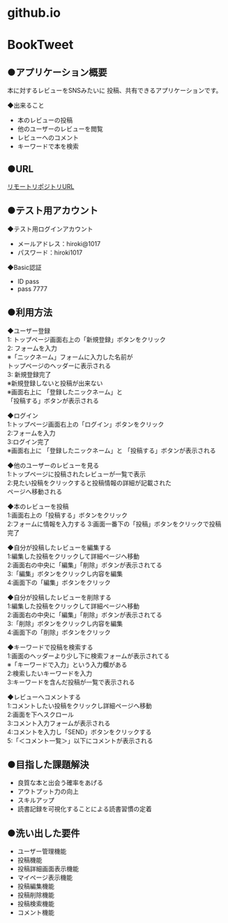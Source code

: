 # github.io

# BookTweet

## ●アプリケーション概要
本に対するレビューをSNSみたいに
投稿、共有できるアプリケーションです。

◆出来ること
* 本のレビューの投稿
* 他のユーザーのレビューを閲覧
* レビューへのコメント
* キーワードで本を検索

## ●URL
[リモートリポジトリURL](https://booktweet-29265.herokuapp.com)

## ●テスト用アカウント
◆テスト用ログインアカウント
* メールアドレス：hiroki@1017
* パスワード：hiroki1017

◆Basic認証
* ID pass
* pass 7777

## ●利用方法
◆ユーザー登録  
1: トップページ画面右上の「新規登録」ボタンをクリック  
2: フォームを入力  
※「ニックネーム」フォームに入力した名前が  
トップページのヘッダーに表示される      
3: 新規登録完了  
※新規登録しないと投稿が出来ない  
※画面右上に  「登録したニックネーム」と  
「投稿する」ボタンが表示される  

◆ログイン  
1:トップページ画面右上の「ログイン」ボタンをクリック  
2:フォームを入力  
3:ログイン完了  
※画面右上に  「登録したニックネーム」と
「投稿する」ボタンが表示される  

◆他のユーザーのレビューを見る  
1:トップページに投稿されたレビューが一覧で表示  
2:見たい投稿をクリックすると投稿情報の詳細が記載された  
ページへ移動される  

◆本のレビューを投稿  
1:画面右上の「投稿する」ボタンをクリック  
2:フォームに情報を入力する
3:画面一番下の「投稿」ボタンをクリックで投稿完了  

◆自分が投稿したレビューを編集する  
1:編集した投稿をクリックして詳細ページへ移動  
2:画面右の中央に「編集」「削除」ボタンが表示されてる  
3:「編集」ボタンをクリックし内容を編集  
4:画面下の「編集」ボタンをクリック  
  
◆自分が投稿したレビューを削除する  
1:編集した投稿をクリックして詳細ページへ移動  
2:画面右の中央に「編集」「削除」ボタンが表示されてる  
3:「削除」ボタンをクリックし内容を編集  
4:画面下の「削除」ボタンをクリック  

◆キーワードで投稿を検索する  
1:画面のヘッダーより少し下に検索フォームが表示されてる  
※「キーワードで入力」という入力欄がある  
2:検索したいキーワードを入力  
3:キーワードを含んだ投稿が一覧で表示される  

◆レビューへコメントする  
1:コメントしたい投稿をクリックし詳細ページへ移動  
2:画面を下へスクロール  
3:コメント入力フォームが表示される  
4:コメントを入力し「SEND」ボタンをクリックする  
5:「＜コメント一覧＞」以下にコメントが表示される

## ●目指した課題解決  
* 良質な本と出会う確率をあげる  
* アウトプット力の向上  
* スキルアップ  
* 読書記録を可視化することによる読書習慣の定着    

## ●洗い出した要件
* ユーザー管理機能
* 投稿機能
* 投稿詳細画面表示機能
* マイページ表示機能
* 投稿編集機能
* 投稿削除機能
* 投稿検索機能
* コメント機能


